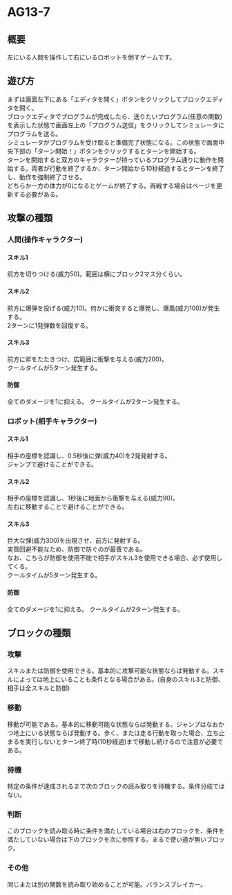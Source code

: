 # AG13-7

## 概要

左にいる人間を操作して右にいるロボットを倒すゲームです。

## 遊び方

まずは画面左下にある「エディタを開く」ボタンをクリックしてブロックエディタを開く。<br>
ブロックエディタでプログラムが完成したら、送りたいプログラム(任意の関数)を表示した状態で画面左上の「プログラム送信」をクリックしてシミュレータにプログラムを送る。<br>
シミュレータがプログラムを受け取ると準備完了状態になる。この状態で画面中央下部の「ターン開始！」ボタンをクリックするとターンを開始する。<br>
ターンを開始すると双方のキャラクターが持っているプログラム通りに動作を開始する。両者が行動を終了するか、ターン開始から10秒経過するとターンを終了し、動作を強制終了させる。<br>
どちらか一方の体力が0になるとゲームが終了する。再戦する場合はページを更新する必要がある。

## 攻撃の種類
### 人間(操作キャラクター)
#### スキル1
前方を切りつける(威力50)。範囲は横にブロック2マス分くらい。

#### スキル2
前方に爆弾を投げる(威力10)。何かに衝突すると爆発し、爆風(威力100)が発生する。<br>
2ターンに1発弾数を回復する。

#### スキル3
前方に斧をたたきつけ、広範囲に衝撃を与える(威力200)。<br>
クールタイムが5ターン発生する。

#### 防御
全てのダメージを1に抑える。
クールタイムが2ターン発生する。

### ロボット(相手キャラクター)
#### スキル1
相手の座標を認識し、0.5秒後に弾(威力40)を2発発射する。<br>
ジャンプで避けることができる。

#### スキル2
相手の座標を認識し、1秒後に地面から衝撃を与える(威力90)。<br>
左右に移動することで避けることができる。

#### スキル3
巨大な弾(威力300)を出現させ、前方に発射する。<br>
実質回避不能なため、防御で防ぐのが最善である。<br>
なお、こちらが防御を使用不能で相手がスキル3を使用できる場合、必ず使用してくる。<br>
クールタイムが5ターン発生する。

#### 防御
全てのダメージを1に抑える。
クールタイムが2ターン発生する。

## ブロックの種類

### 攻撃
スキルまたは防御を使用できる。基本的に攻撃可能な状態ならば発動する。スキルによっては地上にいることも条件となる場合がある。(自身のスキル3と防御、相手は全スキルと防御)

### 移動
移動が可能である。基本的に移動可能な状態ならば発動する。ジャンプはなおかつ地上にいる状態ならば発動する。歩く、または走る行動を取った場合、立ち止まるを実行しないとターン終了時(10秒経過)まで移動し続けるので注意が必要である。

### 待機
特定の条件が達成されるまで次のブロックの読み取りを待機する。条件分岐ではない。

### 判断
このブロックを読み取る時に条件を満たしている場合は右のブロックを、条件を満たしていない場合は下のブロックを次に参照する。まるで使い道が無いブロック。

### その他
同じまたは別の関数を読み取り始めることが可能。バランスブレイカー。

